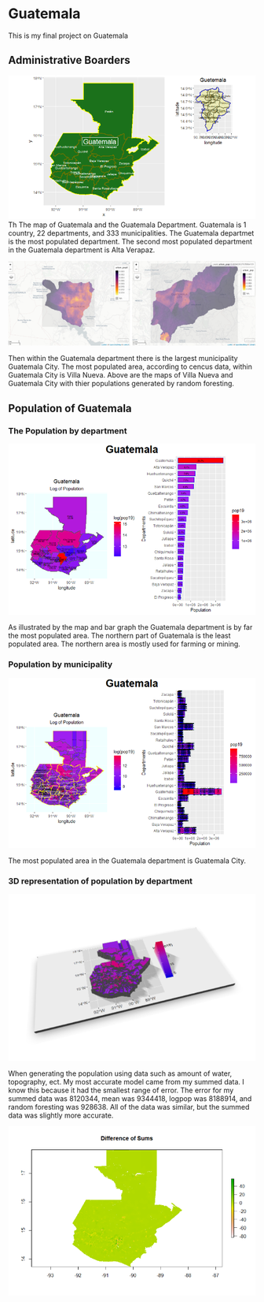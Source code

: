# Guatemala


This is my final project on Guatemala

## Administrative Boarders

![](Rplot.png)
Th
The map of Guatemala and the Guatemala Department. Guatemala is 1 country, 22 departments, and 333 municipalities. The Guatemala departmet is the most populated department. The second most populated department in the Guatemala department is Alta Verapaz. 

![](all_layered2.png)


Then within the Guatemala department there is the largest municipality Guatemala City. The most populated area, according to cencus data, within Guatemala City is Villa Nueva. Above are the maps of Villa Nueva and Guatemala City with thier populations generated by random foresting.


## Population of Guatemala

### The Population by department
![](adm1_map_bar.png)

As illustrated by the map and bar graph the Guatemala department is by far the most populated area. The northern part of Guatemala is the least populated area. The northern area is mostly used for farming or mining. 

### Population by municipality
![](guatemala_bar_map.png)

The most populated area in the Guatemala department is Guatemala City.

### 3D representation of population by department
![](3D_guatemala_population.png)

When generating the population using data such as amount of water, topography, ect. My most accurate model came from my summed data. I know this because it had the smallest range of error. The error for my summed data was 8120344, mean was 9344418, logpop was 8188914, and random foresting was 928638. All of the data was similar, but the summed data was slightly more accurate.

![](diff_sums.png)



